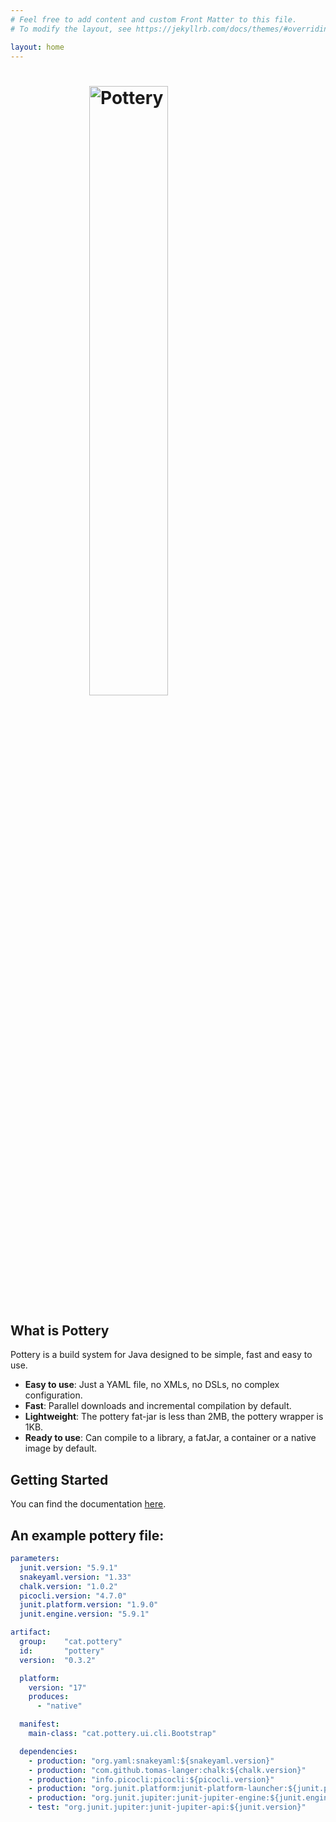 ```yaml
---
# Feel free to add content and custom Front Matter to this file.
# To modify the layout, see https://jekyllrb.com/docs/themes/#overriding-theme-defaults

layout: home
---
```


<h1>
  <img style="display: block; width: 50%; margin: auto;" src="/pottery/assets/img/logomain.svg" alt="Pottery"/>
</h1>

## What is Pottery

Pottery is a build system for Java designed to be simple, fast and easy to use.

* **Easy to use**: Just a YAML file, no XMLs, no DSLs, no complex configuration.
* **Fast**: Parallel downloads and incremental compilation by default.
* **Lightweight**: The pottery fat-jar is less than 2MB, the pottery wrapper is 1KB.
* **Ready to use**: Can compile to a library, a fatJar, a container or a native image by default.

## Getting Started

You can find the documentation [here](/pottery/docs/home/).

## An example pottery file:
```yaml
parameters:
  junit.version: "5.9.1"
  snakeyaml.version: "1.33"
  chalk.version: "1.0.2"
  picocli.version: "4.7.0"
  junit.platform.version: "1.9.0"
  junit.engine.version: "5.9.1"

artifact:
  group:    "cat.pottery"
  id:       "pottery"
  version:  "0.3.2"

  platform:
    version: "17"
    produces:
      - "native"

  manifest:
    main-class: "cat.pottery.ui.cli.Bootstrap"

  dependencies:
    - production: "org.yaml:snakeyaml:${snakeyaml.version}"
    - production: "com.github.tomas-langer:chalk:${chalk.version}"
    - production: "info.picocli:picocli:${picocli.version}"
    - production: "org.junit.platform:junit-platform-launcher:${junit.platform.version}"
    - production: "org.junit.jupiter:junit-jupiter-engine:${junit.engine.version}"
    - test: "org.junit.jupiter:junit-jupiter-api:${junit.version}"
```
